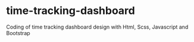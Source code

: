 # time-tracking-dashboard
Coding of  time tracking dashboard design with Html, Scss, Javascript and Bootstrap
